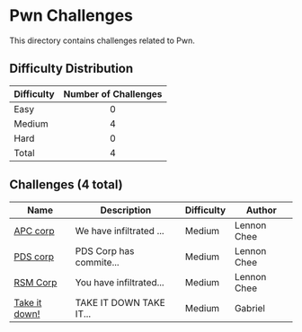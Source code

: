 # Pwn Challenges
This directory contains challenges related to Pwn.

## Difficulty Distribution
| Difficulty | Number of Challenges |
| ---------- |:--------------------:|
| Easy | 0 |
| Medium | 4 |
| Hard | 0 |
| Total | 4 |

## Challenges (4 total)
| Name | Description | Difficulty | Author |
| ---- | ----------- | ---------- | ------ |
| [APC corp](<./APC corp>) | We have infiltrated ... | Medium | Lennon Chee |
| [PDS corp](<./PDS corp>) | PDS Corp has commite... | Medium | Lennon Chee |
| [RSM Corp](<./RSM Corp>) | You have infiltrated... | Medium | Lennon Chee |
| [Take it down!](<./Take it down!>) | TAKE IT DOWN TAKE IT... | Medium | Gabriel |
